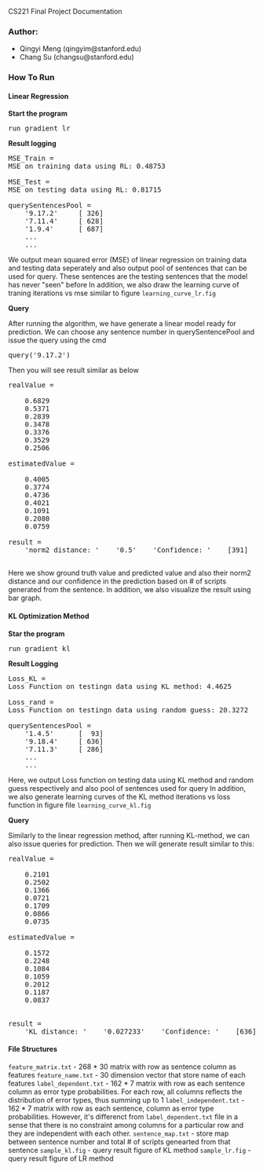 CS221 Final Project Documentation
### Author: 
<ul>
<li>Qingyi Meng (qingyim@stanford.edu)</li>
<li>Chang Su (changsu@stanford.edu)</li>
</ul>

### How To Run
#### Linear Regression

<b>Start the program</b>
<pre>run gradient_lr</pre>

<b>Result logging</b>
<pre>
MSE_Train =
MSE on training data using RL: 0.48753

MSE_Test =
MSE on testing data using RL: 0.81715

querySentencesPool = 
    '9.17.2'     [ 326]
    '7.11.4'     [ 628]
    '1.9.4'      [ 687]
    ...
    ...
</pre>
We output mean squared error (MSE) of linear regression on training data and testing data
seperately and also output pool of sentences that can be used for query. These sentences are the testing sentences that the model has never "seen" before
In addition, we also draw the learning curve of traning iterations vs mse similar to figure `learning_curve_lr.fig`

<b>Query</b>

After running the algorithm, we have generate a linear model ready for prediction. 
We can choose any sentence number in querySentencePool and issue the query using the cmd
<pre>query('9.17.2')</pre>
Then you will see result similar as below
<pre>
realValue =

    0.6829
    0.5371
    0.2839
    0.3478
    0.3376
    0.3529
    0.2506

estimatedValue =

    0.4005
    0.3774
    0.4736
    0.4021
    0.1091
    0.2080
    0.0759

result = 
    'norm2 distance: '    '0.5'    'Confidence: '    [391]

</pre>

Here we show ground truth value and predicted value and also their norm2 distance and our confidence in the prediction based on # of scripts generated from the sentence. 
In addition, we also visualize the result using bar graph.

#### KL Optimization Method
<b>Star the program</b>
<pre>run gradient_kl</pre>

<b>Result Logging</b>
<pre>
Loss_KL =
Loss Function on testingn data using KL method: 4.4625

Loss_rand =
Loss Function on testingn data using random guess: 20.3272

querySentencesPool = 
    '1.4.5'      [  93]
    '9.18.4'     [ 636]
    '7.11.3'     [ 286]
    ...
    ...
</pre>

Here, we output Loss function on testing data using KL method and random guess respectively and also pool of sentences used for query
In addition, we also generate learning curves of the KL method iterations vs loss function in figure file `learning_curve_kl.fig`

<b>Query</b>

Similarly to the linear regression method, after running KL-method, we can also issue queries for prediction.
Then we will generate result similar to this:
<pre>
realValue =

    0.2101
    0.2502
    0.1366
    0.0721
    0.1709
    0.0866
    0.0735

estimatedValue =

    0.1572
    0.2248
    0.1084
    0.1059
    0.2012
    0.1187
    0.0837


result = 
    'KL distance: '    '0.027233'    'Confidence: '    [636]
</pre>


#### File Structures
`feature_matrix.txt` - 268 * 30 matrix with row as sentence column as features
`feature_name.txt` - 30 dimension vector that store name of each features
`label_dependent.txt` - 162 * 7 matrix with row as each sentence column as error type probabilities. For each row, all columns reflects the distribution of error types, thus summing up to 1
`label_independent.txt` - 162 * 7 matrix with row as each sentence, column as error type probabilities. However, it's differenct from `label_dependent.txt` file in a sense that there is no constraint among columns for a particular row and they are independent with each other. 
`sentence_map.txt` - store map between sentence number and total # of scripts genearted from that sentence
`sample_kl.fig` - query result figure of KL method
`sample_lr.fig` - query result figure of LR method		
		      			  





